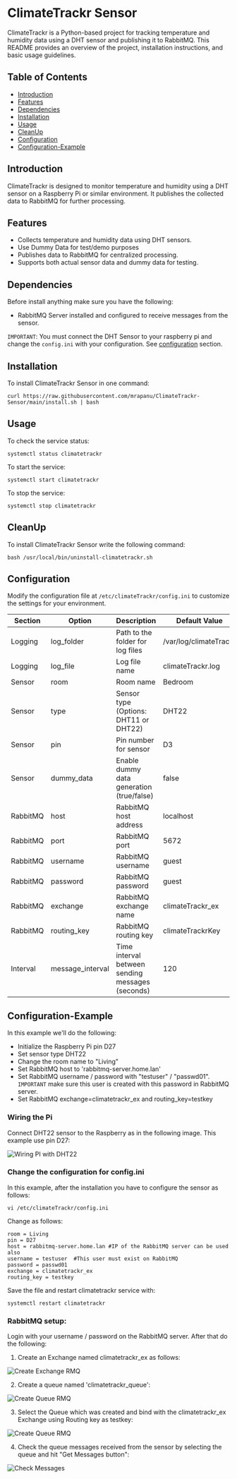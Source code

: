 # ClimateTrackr Sensor

ClimateTrackr is a Python-based project for tracking temperature and humidity data using a DHT sensor and publishing it to RabbitMQ. This README provides an overview of the project, installation instructions, and basic usage guidelines.

## Table of Contents
- [Introduction](#Introduction)
- [Features](#Features)
- [Dependencies](#Dependencies)
- [Installation](#Installation)
- [Usage](#Usage)
- [CleanUp](#CleanUp)
- [Configuration](#Configuration)
- [Configuration-Example](#Configuration-Example)

## Introduction

ClimateTrackr is designed to monitor temperature and humidity using a DHT sensor on a Raspberry Pi or similar environment. It publishes the collected data to RabbitMQ for further processing.

## Features

- Collects temperature and humidity data using DHT sensors.
- Use Dummy Data for test/demo purposes
- Publishes data to RabbitMQ for centralized processing.
- Supports both actual sensor data and dummy data for testing.

## Dependencies

Before install anything make sure you have the following: 

- RabbitMQ Server installed and configured to receive messages from the sensor.

`IMPORTANT`: You must connect the DHT Sensor to your raspberry pi and change the `config.ini` with your configuration. See [configuration](#Configuration) section.

## Installation

To install ClimateTrackr Sensor in one command:
```
curl https://raw.githubusercontent.com/mrapanu/ClimateTrackr-Sensor/main/install.sh | bash
```

## Usage

To check the service status:
```
systemctl status climatetrackr
```

To start the service:
```
systemctl start climatetrackr
```

To stop the service:
```
systemctl stop climatetrackr
```

## CleanUp

To install ClimateTrackr Sensor write the following command:
```
bash /usr/local/bin/uninstall-climatetrackr.sh
```

## Configuration

Modify the configuration file at `/etc/climateTrackr/config.ini` to customize the settings for your environment.

| Section    | Option           | Description                                      | Default Value        |
|------------|------------------|--------------------------------------------------|----------------------|
| Logging    | log_folder       | Path to the folder for log files                 | /var/log/climateTrackr|
| Logging    | log_file         | Log file name                                    | climateTrackr.log    |
| Sensor     | room             | Room name                                        | Bedroom              |
| Sensor     | type             | Sensor type (Options: DHT11 or DHT22)            | DHT22                |
| Sensor     | pin              | Pin number for sensor                            | D3                   |
| Sensor     | dummy_data       | Enable dummy data generation (true/false)        | false                |
| RabbitMQ   | host             | RabbitMQ host address                            | localhost            |
| RabbitMQ   | port             | RabbitMQ port                                    | 5672                 |
| RabbitMQ   | username         | RabbitMQ username                                | guest                |
| RabbitMQ   | password         | RabbitMQ password                                | guest                |
| RabbitMQ   | exchange         | RabbitMQ exchange name                           | climateTrackr_ex     |
| RabbitMQ   | routing_key      | RabbitMQ routing key                             | climateTrackrKey     |
| Interval   | message_interval | Time interval between sending messages (seconds) | 120                  |

## Configuration-Example

In this example we'll do the following:

- Initialize the Raspberry Pi pin D27
- Set sensor type DHT22
- Change the room name to "Living"
- Set RabbitMQ host to 'rabbitmq-server.home.lan'
- Set RabbitMQ username / password with "testuser" / "passwd01". `IMPORTANT` make sure this user is created with this password in RabbitMQ server.
- Set RabbitMQ exchange=climatetrackr_ex and routing_key=testkey

### Wiring the Pi

Connect DHT22 sensor to the Raspberry as in the following image. This example use pin D27:

![Wiring PI with DHT22](https://github.com/mrapanu/ClimateTrackr-Sensor/blob/main/images/wiring_pi_dht22.png?raw=true)

### Change the configuration for config.ini

In this example, after the installation you have to configure the sensor as follows:
```
vi /etc/climateTrackr/config.ini
```
Change as follows:
```
room = Living
pin = D27
host = rabbitmq-server.home.lan #IP of the RabbitMQ server can be used also
username = testuser  #This user must exist on RabbitMQ
password = passwd01
exchange = climatetrackr_ex
routing_key = testkey
```
Save the file and restart climatetrackr service with:
```
systemctl restart climatetrackr
```

### RabbitMQ setup:

Login with your username / password on the RabbitMQ server. After that do the following:

1. Create an Exchange named climatetrackr_ex as follows:

![Create Exchange RMQ](https://github.com/mrapanu/ClimateTrackr-Sensor/blob/main/images/create_exchange.png?raw=true)

2. Create a queue named 'climatetrackr_queue':

![Create Queue RMQ](https://github.com/mrapanu/ClimateTrackr-Sensor/blob/main/images/create_queue.png?raw=true)

3. Select the Queue which was created and bind with the climatetrackr_ex Exchange using Routing key as testkey:

![Create Queue RMQ](https://github.com/mrapanu/ClimateTrackr-Sensor/blob/main/images/bind_queue_ex.png?raw=true)

4. Check the queue messages received from the sensor by selecting the queue and hit "Get Messages button":

![Check Messages](https://github.com/mrapanu/ClimateTrackr-Sensor/blob/main/images/get_messages.png?raw=true)